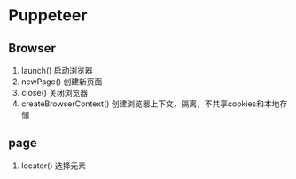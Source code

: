 # Puppeteer

## Browser
1. launch() 启动浏览器
2. newPage() 创建新页面
3. close() 关闭浏览器
4. createBrowserContext() 创建浏览器上下文，隔离，不共享cookies和本地存储

## page
1. locator() 选择元素